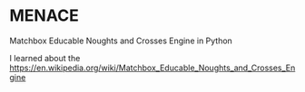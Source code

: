 # MENACE
 Matchbox Educable Noughts and Crosses Engine in Python

 I learned about the https://en.wikipedia.org/wiki/Matchbox_Educable_Noughts_and_Crosses_Engine

